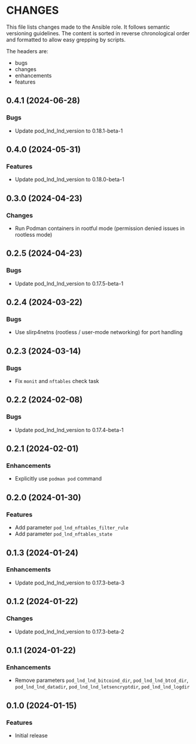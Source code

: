 # CHANGES

This file lists changes made to the Ansible role. It follows semantic versioning
guidelines. The content is sorted in reverse chronological order and formatted
to allow easy grepping by scripts.

The headers are:
- bugs
- changes
- enhancements
- features

## 0.4.1 (2024-06-28)

### Bugs

- Update pod_lnd_lnd_version to 0.18.1-beta-1

## 0.4.0 (2024-05-31)

### Features

- Update pod_lnd_lnd_version to 0.18.0-beta-1

## 0.3.0 (2024-04-23)

### Changes

- Run Podman containers in rootful mode (permission denied issues in rootless mode)

## 0.2.5 (2024-04-23)

### Bugs

- Update pod_lnd_lnd_version to 0.17.5-beta-1

## 0.2.4 (2024-03-22)

### Bugs

- Use slirp4netns (rootless / user-mode networking) for port handling

## 0.2.3 (2024-03-14)

### Bugs

- Fix `monit` and `nftables` check task

## 0.2.2 (2024-02-08)

### Bugs

- Update pod_lnd_lnd_version to 0.17.4-beta-1

## 0.2.1 (2024-02-01)

### Enhancements

- Explicitly use `podman pod` command

## 0.2.0 (2024-01-30)

### Features

- Add parameter `pod_lnd_nftables_filter_rule`
- Add parameter `pod_lnd_nftables_state`

## 0.1.3 (2024-01-24)

### Enhancements

- Update pod_lnd_lnd_version to 0.17.3-beta-3

## 0.1.2 (2024-01-22)

### Changes

- Update pod_lnd_lnd_version to 0.17.3-beta-2

## 0.1.1 (2024-01-22)

### Enhancements

- Remove parameters `pod_lnd_lnd_bitcoind_dir`, `pod_lnd_lnd_btcd_dir`, `pod_lnd_lnd_datadir`, `pod_lnd_lnd_letsencryptdir`, `pod_lnd_lnd_logdir`

## 0.1.0 (2024-01-15)

### Features

- Initial release
